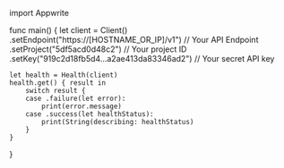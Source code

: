 import Appwrite

func main() {
    let client = Client()
      .setEndpoint("https://[HOSTNAME_OR_IP]/v1") // Your API Endpoint
      .setProject("5df5acd0d48c2") // Your project ID
      .setKey("919c2d18fb5d4...a2ae413da83346ad2") // Your secret API key

    let health = Health(client)
    health.get() { result in
        switch result {
        case .failure(let error):
            print(error.message)
        case .success(let healthStatus):
            print(String(describing: healthStatus)
        }
    }
}
